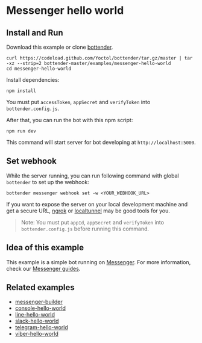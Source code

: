 # Messenger hello world

## Install and Run

Download this example or clone [bottender](https://github.com/Yoctol/bottender).

```
curl https://codeload.github.com/Yoctol/bottender/tar.gz/master | tar -xz --strip=2 bottender-master/examples/messenger-hello-world
cd messenger-hello-world
```

Install dependencies:

```
npm install
```

You must put `accessToken`, `appSecret` and `verifyToken` into `bottender.config.js`.

After that, you can run the bot with this npm script:

```
npm run dev
```

This command will start server for bot developing at `http://localhost:5000`.

## Set webhook

While the server running, you can run following command with global `bottender` to set up the webhook:

```
bottender messenger webhook set -w <YOUR_WEBHOOK_URL>
```

If you want to expose the server on your local development machine and get a secure URL, [ngrok](https://ngrok.com/) or [localtunnel](https://localtunnel.github.io/www/) may be good tools for you.

> Note: You must put `appId`, `appSecret` and `verifyToken` into `bottender.config.js` before running this command.

## Idea of this example

This example is a simple bot running on [Messenger](https://www.messenger.com/).
For more information, check our [Messenger guides](https://bottender.js.org/docs/Platforms-Messenger).

## Related examples

* [messenger-builder](../messenger-builder)
* [console-hello-world](../console-hello-world)
* [line-hello-world](../line-hello-world)
* [slack-hello-world](../slack-hello-world)
* [telegram-hello-world](../telegram-hello-world)
* [viber-hello-world](../viber-hello-world)
